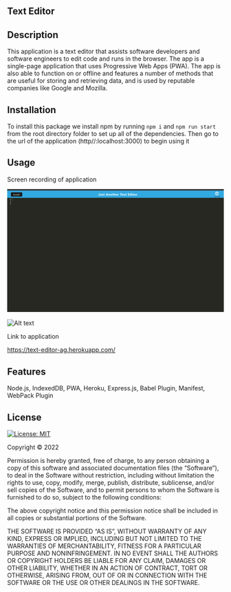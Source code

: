 ## Text Editor

## Description

This application is a text editor that assists software developers and software engineers to edit code and runs in the browser. The app is a single-page application that uses Progressive Web Apps (PWA). The app is also able to function on or offline and features a number of methods that are useful for storing and retrieving data, and is used by reputable companies like Google and Mozilla.

## Installation

To install this package we install npm by running `npm i` and `npm run start` from the root directory folder to set up all of the dependencies.
Then go to the url of the application (http//:localhost:3000) to begin using it

## Usage

Screen recording of application

![Alt text](./assets/screenshots/text-editor%20screenshot.png)

![Alt text](./assets/screenshots/text-editor.gif)

Link to application

https://text-editor-ag.herokuapp.com/

## Features

Node.js, IndexedDB, PWA, Heroku, Express.js, Babel Plugin, Manifest, WebPack Plugin

## License

[![License: MIT](https://img.shields.io/badge/License-MIT-yellow.svg)](https://opensource.org/licenses/MIT)

Copyright © 2022 <Anquavious Grant>

Permission is hereby granted, free of charge, to any person obtaining a copy of this software and associated documentation files (the “Software”), to deal in the Software without restriction, including without limitation the rights to use, copy, modify, merge, publish, distribute, sublicense, and/or sell copies of the Software, and to permit persons to whom the Software is furnished to do so, subject to the following conditions:

The above copyright notice and this permission notice shall be included in all copies or substantial portions of the Software.

THE SOFTWARE IS PROVIDED “AS IS”, WITHOUT WARRANTY OF ANY KIND, EXPRESS OR IMPLIED, INCLUDING BUT NOT LIMITED TO THE WARRANTIES OF MERCHANTABILITY, FITNESS FOR A PARTICULAR PURPOSE AND NONINFRINGEMENT. IN NO EVENT SHALL THE AUTHORS OR COPYRIGHT HOLDERS BE LIABLE FOR ANY CLAIM, DAMAGES OR OTHER LIABILITY, WHETHER IN AN ACTION OF CONTRACT, TORT OR OTHERWISE, ARISING FROM, OUT OF OR IN CONNECTION WITH THE SOFTWARE OR THE USE OR OTHER DEALINGS IN THE SOFTWARE.
